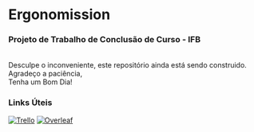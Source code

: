 # Ergonomission
### Projeto de Trabalho de Conclusão de Curso - IFB
<br>
Desculpe o inconveniente, este repositório ainda está sendo construido.
<br>
Agradeço a paciência,
<br>
Tenha um Bom Dia!
<br>

### Links Úteis
[![Trello](https://img.shields.io/badge/Trello-0052CC?logo=trello&logoColor=white&style=for-the-badge)](https://trello.com/b/i2wBoX4t/ptcc-ergonomission)
[![Overleaf](https://img.shields.io/badge/Overleaf-47A141?logo=overleaf&logoColor=white&style=for-the-badge)](https://www.overleaf.com/project/60afce10e487f0cee23e8820)
